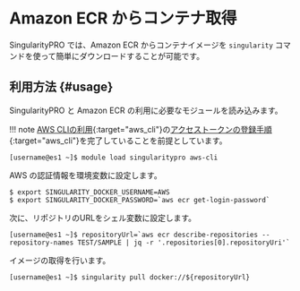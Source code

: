 # Amazon ECR からコンテナ取得

SingularityPRO では、Amazon ECR からコンテナイメージを ``singularity`` コマンドを使って簡単にダウンロードすることが可能です。

## 利用方法 {#usage}
SingularityPRO と Amazon ECR の利用に必要なモジュールを読み込みます。

!!! note
    [AWS CLIの利用](/tips/awscli/){:target="aws_cli"}の[アクセストークンの登録手順](/tips/awscli/#_2){:target="aws_cli"}を完了していることを前提としています。

```
[username@es1 ~]$ module load singularitypro aws-cli
```

AWS の認証情報を環境変数に設定します。
```
$ export SINGULARITY_DOCKER_USERNAME=AWS
$ export SINGULARITY_DOCKER_PASSWORD=`aws ecr get-login-password`
```

次に、リポジトリのURLをシェル変数に設定します。
```
[username@es1 ~]$ repositoryUrl=`aws ecr describe-repositories --repository-names TEST/SAMPLE | jq -r '.repositories[0].repositoryUri'`
```

イメージの取得を行います。
```
[username@es1 ~]$ singularity pull docker://${repositoryUrl}
```



